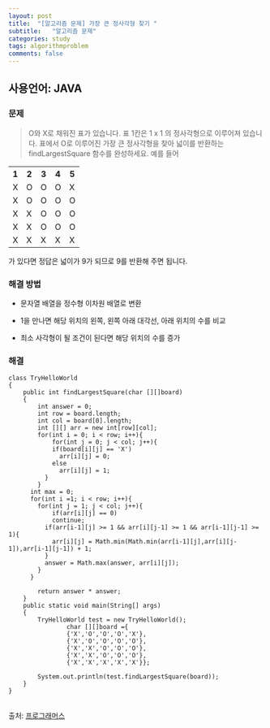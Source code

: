 ```yaml
---
layout: post
title:  "[알고리즘 문제] 가장 큰 정사각형 찾기 "
subtitle:   "알고리즘 문제"
categories: study
tags: algorithmproblem
comments: false
---
```


## 사용언어: JAVA

### 문제

> O와 X로 채워진 표가 있습니다. 표 1칸은 1 x 1 의 정사각형으로 이루어져 있습니다. 표에서 O로 이루어진 가장 큰 정사각형을 찾아 넓이를 반환하는 findLargestSquare 함수를 완성하세요. 예를 들어<br/>
<table>
    <tr>
        <th>1</th>
        <th>2</th>
        <th>3</th>
        <th>4</th>
        <th>5</th>
    </tr>
    <tr>
        <td>X</td>
        <td>O</td>
        <td>O</td>
        <td>O</td>
        <td>X</td>
    </tr>
    <tr>
        <td>X</td>
        <td>O</td>
        <td>O</td>
        <td>O</td>
        <td>O</td>
    </tr>
    <tr>
        <td>X</td>
        <td>X</td>
        <td>O</td>
        <td>O</td>
        <td>O</td>
    </tr>
    <tr>
        <td>X</td>
        <td>X</td>
        <td>O</td>
        <td>O</td>
        <td>O</td>
    </tr>
    <tr>
        <td>X</td>
        <td>X</td>
        <td>X</td>
        <td>X</td>
        <td>X</td>
    </tr>
</table>
가 있다면 정답은 넓이가 9가 되므로 9를 반환해 주면 됩니다.

### 해결 방법

- 문자열 배열을 정수형 이차원 배열로 변환

- 1을 만나면 해당 위치의 왼쪽, 왼쪽 아래 대각선, 아래 위치의 수를 비교

- 최소 사각형이 될 조건이 된다면 해당 위치의 수를 증가

### 해결

```
class TryHelloWorld
{
    public int findLargestSquare(char [][]board)
    {
        int answer = 0;
      	int row = board.length;
      	int col = board[0].length;
      	int [][] arr = new int[row][col];
      	for(int i = 0; i < row; i++){
        	for(int j = 0; j < col; j++){
          	if(board[i][j] == 'X')
              arr[i][j] = 0;
            else
              arr[i][j] = 1;
          }
        }
      int max = 0;
      for(int i =1; i < row; i++){
      	for(int j = 1; j < col; j++){
        	if(arr[i][j] == 0)
            continue;
          if(arr[i-1][j] >= 1 && arr[i][j-1] >= 1 && arr[i-1][j-1] >= 1){
          	arr[i][j] = Math.min(Math.min(arr[i-1][j],arr[i][j-1]),arr[i-1][j-1]) + 1;
          }
          answer = Math.max(answer, arr[i][j]);
        }
      }

        return answer * answer;
    }
    public static void main(String[] args)
    {
        TryHelloWorld test = new TryHelloWorld();
				char [][]board ={
				{'X','O','O','O','X'},
				{'X','O','O','O','O'},
				{'X','X','O','O','O'},
				{'X','X','O','O','O'},
				{'X','X','X','X','X'}};

        System.out.println(test.findLargestSquare(board));
    }
}

```
<br>
출처: <a href="https://programmers.co.kr/">프로그래머스</a>